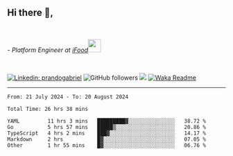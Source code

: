 <h2>Hi there  👋,</h2> </br>

<p><em>- Platform Engineer at <a href="https://www.ifood.com.br/">iFood</a><img src="https://media.giphy.com/media/WUlplcMpOCEmTGBtBW/giphy.gif" width="30"> 
</em></p></br>


[![Linkedin: prandogabriel](https://img.shields.io/badge/-prandogabriel-blue?style=flat-square&logo=Linkedin&logoColor=white&link=https://www.linkedin.com/in/prandogabriel/)](https://www.linkedin.com/in/prandogabriel)
![GitHub followers](https://img.shields.io/github/followers/prandogabriel?label=Follow&style=social)
![](https://visitor-badge.glitch.me/badge?page_id=prandogabriel.prandogabriel)
[![Waka Readme](https://github.com/prandogabriel/prandogabriel/actions/workflows/update-stats.yml.yml/badge.svg)](https://github.com/prandogabriel/prandogabriel/actions/workflows/update-stats.yml.yml)

---

<!--START_SECTION:waka-->

```golang
From: 21 July 2024 - To: 20 August 2024

Total Time: 26 hrs 38 mins

YAML         11 hrs 3 mins   █████████▓░░░░░░░░░░░░░░░   38.72 %
Go           5 hrs 57 mins   █████▒░░░░░░░░░░░░░░░░░░░   20.86 %
TypeScript   4 hrs 2 mins    ███▓░░░░░░░░░░░░░░░░░░░░░   14.17 %
Markdown     2 hrs           █▓░░░░░░░░░░░░░░░░░░░░░░░   07.05 %
Other        1 hr 55 mins    █▓░░░░░░░░░░░░░░░░░░░░░░░   06.76 %
```

<!--END_SECTION:waka-->

